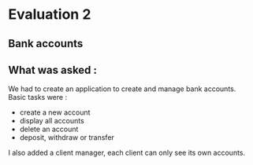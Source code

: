 # Evaluation 2  
## Bank accounts

## What was asked :  
We had to create an application to create and manage bank accounts.  
Basic tasks were :
  - create a new account
  - display all accounts
  - delete an account
  - deposit, withdraw or transfer

I also added a client manager, each client can only see its own accounts.  
